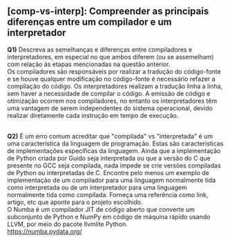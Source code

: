 ## [comp-vs-interp]: Compreender as principais diferenças entre um compilador e um interpretador

**Q1)** Descreva as semelhanças e diferenças entre compiladores e interpretadores, em especial no que ambos diferem (ou se assemelham) com relação às etapas mencionadas na questão anterior.<br>
Os compiladores são responsáveis por realizar a tradução do código-fonte e se houve qualquer modificação no código-fonte é necessário refazer a compilação do código. Os interpretadores realizam a tradução linha a linha, sem haver a necessidade de compilar o código. A emissão de código e otimização ocorrem nos compiladores, no entanto os interpretadores têm uma vantagem de serem independentes do sistema operacional, devido realizar diretamente cada instrução em tempo de execução. <br><br>

**Q2)** É um erro comum acreditar que "compilada" vs "interpretada" é um uma característica da linguagem de programação. Estas são características de implementações específicas da linguagem. Ainda que a implementação de Python criada por Guido seja interpretada ou que a versão do C que presente no GCC seja compilada, nada impede se crie versões compiladas de Python ou interpretadas de C. Encontre pelo menos um exemplo de implementação de um compilador para uma linguagem normalmente tida como interpretada ou de um interpretador para uma linguagem normalmente tida como compilada. Forneça uma referência como link, artigo, etc que aponte para o projeto escolhido.<br>
O Numba é um compilador JIT de código aberto que converte um subconjunto de Python e NumPy em código de máquina rápido usando LLVM, por meio do pacote llvmlite Python.<br>
https://numba.pydata.org/